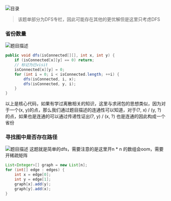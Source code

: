![目录](https://yyhyy-blog.oss-cn-shanghai.aliyuncs.com/471275d7-7471-47eb-88c6-bac371bd3256.png)

> 该题单部分为DFS专栏，因此可能存在其他的更优解但是这里只考虑DFS

### 省份数量
![题目描述](https://yyhyy-blog.oss-cn-shanghai.aliyuncs.com/eed2047c-6250-4de5-8cda-b7fac34e8d31.png)
```java
public void dfs(isConnected[][], int x, int y) {
    if (isConnected[x][y] == 0) return;
    // 标记为已visit
    isConnected[x][y] = 0;
    for (int i = 0; i < isConnected.length; ++i) {
        dfs(isConnected, i, x);
        dfs(isConnected, y, i);
    }
}
```
以上是核心代码，如果有学过离散相关的知识，这里与求闭包的思想类似，因为对于一个(x, y)的点，那么我们通过题目描述的连通性可以知道，对于(?, x) / (y, ?) 的点，如果也是连通的可以通过传递性证出(?, y) / (x, ?) 也是连通的因此构成一个省份

### 寻找图中是否存在路径
![题目描述](https://yyhyy-blog.oss-cn-shanghai.aliyuncs.com/119d1f8e-988b-4289-8d59-a1579a1b831f.png)
这题就是简单的dfs，需要注意的是这里开n * n 的数组会oom，需要开稀疏矩阵
```java
List<Integer>[] graph = new List[n];
for (int[] edge : edges) {
    int x = edge[0];
    int y = edge[1];
    graph[x].add(y);
    graph[y].add(x);
}
```